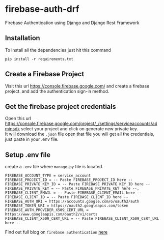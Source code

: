 # firebase-auth-drf
Firebase Authentication using Django and Django Rest Framework


## Installation
To install all the dependencies just hit this command
```console
pip install -r requirements.txt
```

## Create a Firebase Project
Visit this url https://console.firebase.google.com/ and create a firebase project.
and add the authentication sign-in method.

## Get the firebase project credentials
Open this url https://console.firebase.google.com/project/_/settings/serviceaccounts/adminsdk select your project and click on generate new private key.
<br />
It will download the ```.json``` file open that file you will get all the credentials, just paste in your .env file.

## Setup .env file
create a ```.env``` file where ```manage.py``` file is located.

``` .env
FIREBASE_ACCOUNT_TYPE = service_account
FIREBASE_PROJECT_ID = -- Paste FIREBASE_PROJECT_ID here --
FIREBASE_PRIVATE_KEY_ID = -- Paste FIREBASE_PRIVATE_KEY_ID here --
FIREBASE_PRIVATE_KEY = -- Paste FIREBASE_PRIVATE_KEY here --,
FIREBASE_CLIENT_EMAIL = -- Paste FIREBASE_CLIENT_EMAIL here --
FIREBASE_CLIENT_ID = -- Paste FIREBASE_CLIENT_ID here --
FIREBASE_AUTH_URI = https://accounts.google.com/o/oauth2/auth
FIREBASE_TOKEN_URI = https://oauth2.googleapis.com/token
FIREBASE_AUTH_PROVIDER_X509_CERT_URL = https://www.googleapis.com/oauth2/v1/certs
FIREBASE_CLIENT_X509_CERT_URL = -- Paste FIREBASE_CLIENT_X509_CERT_URL here --

```

Find out full blog on ```firebase authentication``` <a href="https://pythonworld.io/blogs/how-to-implement-firebase-authentication-in-django-and-dango-rest-framework">here</a>
